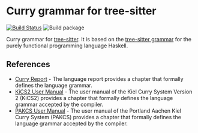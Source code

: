 # Curry grammar for tree-sitter

[![Build Status](https://travis-ci.com/matthesjh/tree-sitter-curry.svg?branch=master)](https://travis-ci.com/matthesjh/tree-sitter-curry)
![Build package](https://github.com/matthesjh/tree-sitter-curry/workflows/Build%20package/badge.svg)

Curry grammar for [tree-sitter](https://github.com/tree-sitter/tree-sitter/). It is based on the [tree-sitter grammar](https://github.com/tree-sitter/tree-sitter-haskell/) for the purely functional programming language Haskell.

## References

- [Curry Report](https://www-ps.informatik.uni-kiel.de/currywiki/_media/documentation/report.pdf) - The language report provides a chapter that formally defines the language grammar.
- [KiCS2 User Manual](https://www-ps.informatik.uni-kiel.de/kics2/Manual.pdf) - The user manual of the Kiel Curry System Version 2 (KiCS2) provides a chapter that formally defines the language grammar accepted by the compiler.
- [PAKCS User Manual](https://www.informatik.uni-kiel.de/~pakcs/Manual.pdf) - The user manual of the Portland Aachen Kiel Curry System (PAKCS) provides a chapter that formally defines the language grammar accepted by the compiler.